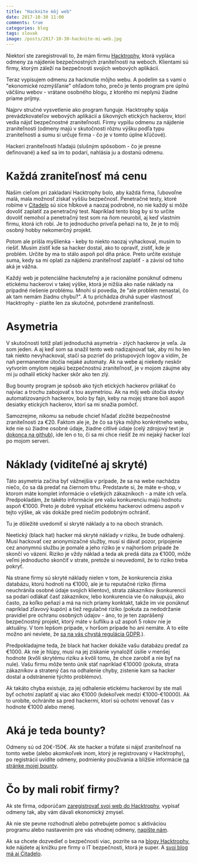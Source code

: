 ```yaml
---
title: "Hacknite môj web"
date: 2017-10-30 11:00
comments: true
categories: blog
tags: slovak
image: /posts/2017-10-30-hacknite-mi-web.jpg
---
```


Niektorí ste zaregistrovali to, že mám firmu
[Hacktrophy](http://www.hacktrophy.com/), ktorá vypláca odmeny
za nájdenie bezpečnostných zraniteľností na weboch. Klientami sú firmy,
ktorým záleží na bezpečnosti svojich webových aplikácií.

Teraz vypisujem odmenu za hacknutie môjho webu. A podelím sa s vami o
"ekonomické rozmýšľanie" ohľadom toho, prečo je tento program pre úplnú
väčšinu webov - vrátane osobného blogu, z ktorého mi neplynú žiadne
priame príjmy.

<!--more-->

Najprv stručné vysvetlenie ako program funguje. Hacktrophy spája
prevádzkovateľov webových aplikácií a šikovných etických hackerov, ktorí
vedia nájsť bezpečnostné zraniteľnosti. Firmy vypíšu odmenu za nájdenie
zraniteľnosti (odmeny majú v skutočnosti rôznu výšku podľa typu
zraniteľnosti a sumu si určuje firma - čo je v tomto úplne kľúčové).

Hackeri zraniteľnosti hľadajú (slušným spôsobom - čo je
presne definované) a keď sa im to podarí, nahlásia ju a dostanú odmenu.

Každá zraniteľnosť má cenu
==========================

Našim cieľom pri zakladaní Hacktrophy bolo, aby každá firma, ľubovoľne
malá, mala možnosť získať vyššiu bezpečnosť. Penetračné testy, ktoré
robíme v [Citadelo](https://www.citadelo.com/) sú síce hĺbkové a naozaj
podrobné, no nie každý si môže dovoliť zaplatiť za penetračný test.
Napríklad tento blog by si to určite dovoliť nemohol a penetračný
test som na ňom neurobil, aj keď vlastním firmu, ktorá ich robí. Je
to jednoducho priveľa peňazí na to, že je to môj osobný hobby nekomerčný
projekt.

Potom ale prišla myšlienka - keby to niekto naozaj vyhackoval, musím to
riešiť. Musím zistiť kde sa hacker dostal, ako to opraviť, zistiť, kde
je problém. Určite by ma to stálo aspoň pol dňa práce. Preto určite
existuje suma, kedy sa mi oplatí za nájdenú zraniteľnosť zaplatiť - a
závisí od toho aká je vážna.

Každý web je potenciálne hacknuteľný a je racionálne ponúknuť odmenu
etickému hackerovi v takej výške, ktorá je nižšia ako naše náklady na
prípadné riešenie problému. Mnohí si povedia, že "ale problém nenastal,
čo ak tam nemám žiadnu chybu?". A tu prichádza druhá super vlastnosť
Hacktrophy - platíte len za skutočné, potvrdené zraniteľnosti.

Asymetria
=========

V skutočnosti totiž platí jednoduchá asymetria - zlých hackerov je veľa.
Ja som jeden. A aj keď som sa snažil tento web nadizajnovať tak, aby mi
ho len tak niekto nevyhackoval, stačí sa pozrieť do prístupových logov
a vidím, že naň permanentne útočia nejaké automaty. Ak na webe aj
niekedy neskôr vytvorím omylom nejakú bezpečnostnú zraniteľnosť, je v
mojom záujme aby mi ju odhalil etický hacker skôr ako ten zlý.

Bug bounty program je spôsob ako tých etických hackerov prilákať čo
najviac a trochu zabojovať s tou asymetriou. Ak na môj web útočia stovky
automatizovaných hackerov, bolo by fajn, keby na mojej strane boli aspoň
desiatky etických hackerov, ktorí sa mi snažia pomôcť.

Samozrejme, nikomu sa nebude chcieť hľadať zložité bezpečnostné
zraniteľnosti za €20. Faktom ale je, že čo sa týka môjho konkrétneho
webu, kde nie sú žiadne osobné údaje, žiadne citlivé údaje (celý
zdrojový text je [dokonca na
github](https://github.com/jooray/juraj.bednar.sk)), ide len o to, či
sa mi chce riešiť že mi nejaký hacker lozí po mojom serveri.

Náklady (viditeľné aj skryté)
=============================

Táto asymetria začína byť vážnejšia v prípade, že sa na webe nachádza
niečo, čo sa dá predať na čiernom trhu. Predstavte si, že máte e-shop,
v ktorom máte komplet informácie o všetkých zákazníkoch - a máte ich
veľa. Predpokladám, že takéto informácie pre vašu konkurenciu majú
hodnotu aspoň €1000. Preto je dobré vypísať etickému hackerovi odmenu
aspoň v tejto výške, ak vás dokáže pred niečím podobným ochrániť.

Tu je dôležité uvedomiť si skryté náklady a to na oboch stranách.

Neetický (black hat) hacker má skryté náklady v riziku, že bude
odhalený. Musí hackovať cez anonymizačné služby, musí si dávať pozor,
pripojenie cez anonymnú službu je pomalé a jeho riziko je v najhoršom
prípade že skončí vo väzení. Riziko je vždy náklad a teda ak predá
dáta za €1000, môže veľmi jednoducho skončiť v strate, pretože si
neuvedomil, že to riziko treba pokryť.

Na strane firmy sú skryté náklady nielen v tom, že konkurencia získa
databázu, ktorú hodnotí na €1000, ale je tu reputačné riziko
(firma neuchránila osobné údaje svojich klientov), strata zákazníkov
(konkurencii sa podarí odlákať časť zákazníkov, lebo konkurencia vie čo
nakupujú, ako často, za koľko peňazí a má na nich priamy konktakt, takže
im vie ponúknuť napríklad zľavový kupón) a tiež regulačné riziko
(pokuta za nedodržanie pravidiel pre ochranu osobných údajov - áno,
to je ten zaprášený bezpečnostný projekt, ktorý máte v šuflíku a už
aspoň 5 rokov nie je aktuálny. V tom lepšom prípade, v horšom prípade ho
ani nemáte. A to ešte možno ani neviete, že [sa na vás chystá regulácia GDPR](https://hacktrophy.com/zodpovednost-firiem-za-ochranu-osobnych-udajov-sa-sprisni/).).

Predpokladajme teda, že black hat hacker dokáže vašu databázu predať
za €1000. Ak nie je hlúpy, musí na jej získanie vynaložiť úsilie v
menšej hodnote (kvôli skrytému riziku a kvôli tomu, že chce zarobiť a
nie byť na nule). Vašu firmu môže tento únik stáť napríklad €10000
(pokuta, strata zákazníkov a stratený čas na odhalenie chyby, zistenie
kam sa hacker dostal a odstránenie týchto problémov).

Ak takáto chyba existuje, za jej odhalenie etickému hackerovi by ste
mali byť ochotní zaplatiť aj viac ako €1000 (kdekoľvek medzi
€1000-€10000). Ak to urobíte, ochránite sa pred hackermi, ktorí sú
ochotní venovať čas v hodnote €1000 alebo menej.

Aká je teda bounty?
===================

Odmeny sú od 20€-150€. Ak ste hacker a trúfate si nájsť zraniteľnosť
na tomto webe (alebo akomkoľvek inom, ktorý je registrovaný v
Hacktrophy), po registrácii uvidíte odmeny, podmienky používania a
bližšie informácie [na stránke mojej
bounty](https://app.hacktrophy.com/projects/jurajbednar).

Čo by mali robiť firmy?
=======================

Ak ste firma, odporúčam [zaregistrovať svoj web do
Hacktrophy](https://app.hacktrophy.com/session/new), vypísať odmeny tak,
aby vám dávali ekonomický zmysel.

Ak nie ste pevne rozhodnutí alebo potrebujete pomoc s aktiváciou
programu alebo nastavením pre vás vhodnej odmeny, [napíšte
nám](https://hacktrophy.com/kontakt/).

Ak sa chcete dozvedieť o bezpečnosti viac, pozrite sa na [blogy
Hacktrophy](https://hacktrophy.com/bezpecnost-na-internete/), kde
nájdete aj knižku pre firmy o IT bezpečnosti, ktorá je super. A [svoj
blog má aj Citadelo](https://www.citadelo.sk/category/blog/).
